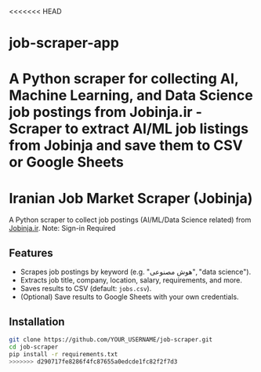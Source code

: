 <<<<<<< HEAD
# job-scraper-app
A Python scraper for collecting AI, Machine Learning, and Data Science job postings from Jobinja.ir -  Scraper to extract AI/ML job listings from Jobinja and save them to CSV or Google Sheets
=======
# Iranian Job Market Scraper (Jobinja)

A Python scraper to collect job postings (AI/ML/Data Science related) from [Jobinja.ir](https://jobinja.ir).
Note: Sign-in Required

## Features
- Scrapes job postings by keyword (e.g. "هوش مصنوعی", "data science").
- Extracts job title, company, location, salary, requirements, and more.
- Saves results to CSV (default: `jobs.csv`).
- (Optional) Save results to Google Sheets with your own credentials.

## Installation
```bash
git clone https://github.com/YOUR_USERNAME/job-scraper.git
cd job-scraper
pip install -r requirements.txt
>>>>>>> d290717fe8286f4fc87655a0edcde1fc82f2f7d3

